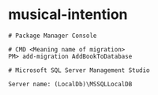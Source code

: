 # musical-intention

```
# Package Manager Console

# CMD <Meaning name of migration>
PM> add-migration AddBookToDatabase

```

```
# Microsoft SQL Server Management Studio

Server name: (LocalDb)\MSSQLLocalDB
```

